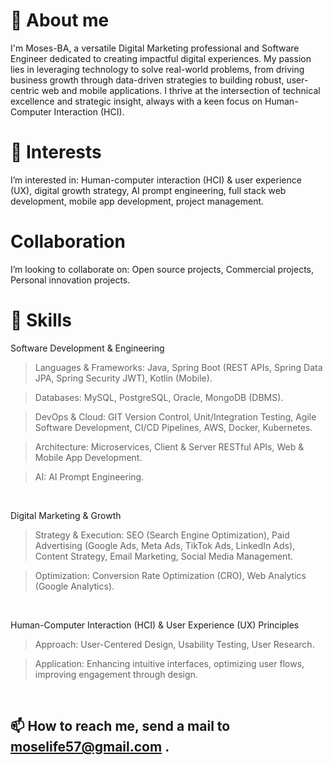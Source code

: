 # 👋 About me
I'm Moses-BA, a versatile Digital Marketing professional and Software Engineer dedicated to creating impactful digital experiences. My passion lies in leveraging technology to solve real-world problems, from driving business growth through data-driven strategies to building robust, user-centric web and mobile applications. I thrive at the intersection of technical excellence and strategic insight, always with a keen focus on Human-Computer Interaction (HCI).

# 👀 Interests
  I’m interested in:
      Human-computer interaction (HCI) & user experience (UX),
      digital growth strategy,
      AI prompt engineering,
      full stack web development,
      mobile app development,
      project management.

# Collaboration
 I’m looking to collaborate on:
      Open source projects,
      Commercial projects,
      Personal innovation projects.

# 🎯 Skills
  Software Development & Engineering <br>
    <blockquote> Languages & Frameworks: Java, Spring Boot (REST APIs, Spring Data JPA, Spring Security JWT), Kotlin (Mobile). </blockquote>
    <blockquote> Databases: MySQL, PostgreSQL, Oracle, MongoDB (DBMS). </blockquote> 
    <blockquote> DevOps & Cloud: GIT Version Control, Unit/Integration Testing, Agile Software Development, CI/CD Pipelines, AWS, Docker, Kubernetes. </blockquote> 
    <blockquote> Architecture: Microservices, Client & Server RESTful APIs, Web & Mobile App Development. </blockquote> 
    <blockquote> AI: AI Prompt Engineering. </blockquote> <br>
  
  Digital Marketing & Growth <br>
    <blockquote> Strategy & Execution: SEO (Search Engine Optimization), Paid Advertising (Google Ads, Meta Ads, TikTok Ads, LinkedIn Ads), Content Strategy, Email Marketing, Social Media Management. </blockquote> 
    <blockquote> Optimization: Conversion Rate Optimization (CRO), Web Analytics (Google Analytics). </blockquote> <br>

  Human-Computer Interaction (HCI) & User Experience (UX) Principles <br>
    <blockquote> Approach: User-Centered Design, Usability Testing, User Research. </blockquote>
    <blockquote> Application: Enhancing intuitive interfaces, optimizing user flows, improving engagement through design. </blockquote> <br>

## 📫 How to reach me, send a mail to moselife57@gmail.com .

<!---
Moses-BA/Moses-BA is a ✨ special ✨ repository because its `README.md` (this file) appears on your GitHub profile.
You can click the Preview link to take a look at your changes.
--->
